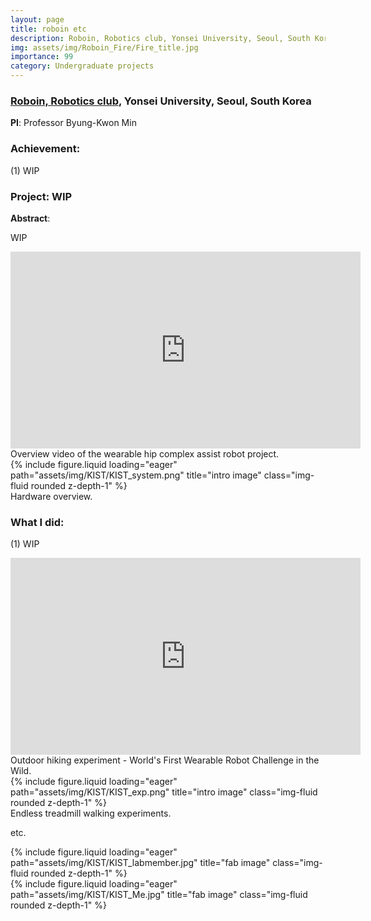 ```yaml
---
layout: page
title: roboin etc
description: Roboin, Robotics club, Yonsei University, Seoul, South Korea
img: assets/img/Roboin_Fire/Fire_title.jpg
importance: 99
category: Undergraduate projects
---
```


### **<a href='https://www.youtube.com/@RoboinYonseiUniversity'>Roboin, Robotics club</a>**, Yonsei University, Seoul, South Korea

**PI**: Professor Byung-Kwon Min

### **Achievement**:

(1) WIP

### **Project**: **WIP**


**Abstract**: 

WIP

<div class="row">
    <div class="col-sm-12 mt-3 mt-md-0">
        <iframe width="560" height="315" src="https://www.youtube.com/embed/K9j5tbMQyQ8?si=jzIWZHkj6rxLiq0p" title="YouTube video player" frameborder="0" allow="accelerometer; autoplay; clipboard-write; encrypted-media; gyroscope; picture-in-picture; web-share" referrerpolicy="strict-origin-when-cross-origin" allowfullscreen></iframe>
    </div>
</div>
<div class="caption">
    Overview video of the wearable hip complex assist robot project.
</div>

<div class="row">
    <div class="col-sm mt-3 mt-md-0">
        {% include figure.liquid loading="eager" path="assets/img/KIST/KIST_system.png" title="intro image" class="img-fluid rounded z-depth-1" %}
    </div>
</div>
<div class="caption">
    Hardware overview.
</div>


### **What I did**:

(1) WIP

<div class="row">
    <div class="col-sm-12 mt-3 mt-md-0">
        <iframe width="560" height="315" src="https://www.youtube.com/embed/WNiAA-gsbOs?si=T-_nhnDrN_3QO33I" title="YouTube video player" frameborder="0" allow="accelerometer; autoplay; clipboard-write; encrypted-media; gyroscope; picture-in-picture; web-share" referrerpolicy="strict-origin-when-cross-origin" allowfullscreen></iframe>
    </div>
</div>
<div class="caption">
    Outdoor hiking experiment - World's First Wearable Robot Challenge in the Wild.
</div>

<div class="row">
    <div class="col-sm mt-3 mt-md-0">
        {% include figure.liquid loading="eager" path="assets/img/KIST/KIST_exp.png" title="intro image" class="img-fluid rounded z-depth-1" %}
    </div>
</div>
<div class="caption">
    Endless treadmill walking experiments.
</div>




etc. 
<div class="row">
    <div class="col-sm mt-3 mt-md-0">
        {% include figure.liquid loading="eager" path="assets/img/KIST/KIST_labmember.jpg" title="fab image" class="img-fluid rounded z-depth-1" %}
    </div>
    <div class="col-sm mt-3 mt-md-0">
        {% include figure.liquid loading="eager" path="assets/img/KIST/KIST_Me.jpg" title="fab image" class="img-fluid rounded z-depth-1" %}
    </div>
</div>